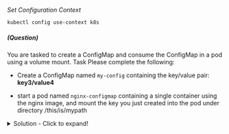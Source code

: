
*_Set Configuration Context_*

`kubectl config use-context k8s`

##### (Question)
You are tasked to create a ConfigMap and consume the ConfigMap in a pod using a volume mount.
Task
Please complete the following:

- Create a ConfigMap named `my-config` containing the key/value pair: __key3/value4__

- start a pod named `nginx-configmap` containing a single container using the
nginx image, and mount the key you just created into the pod under directory /this/is/mypath


<details>
<summary>
Solution - Click to expand!
</summary>

```yaml
# TBC

```

</details>